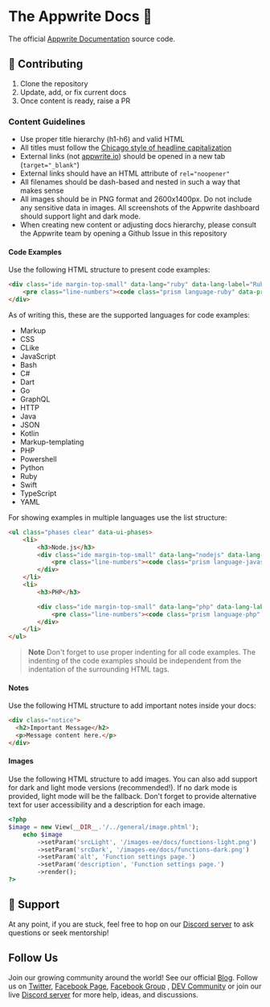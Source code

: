 # The Appwrite Docs 📝

The official [Appwrite Documentation](https://appwrite.io/docs) source code.

## 🚀 Contributing

1. Clone the repository
2. Update, add, or fix current docs
3. Once content is ready, raise a PR

### Content Guidelines

- Use proper title hierarchy (h1-h6) and valid HTML
- All titles must follow the [Chicago style of headline capitalization](https://capitalizemytitle.com/style/Chicago/)
- External links (not [appwrite.io](https://appwrite.io)) should be opened in a new tab (`target="_blank"`)
- External links should have an HTML attribute of `rel="noopener"`
- All filenames should be dash-based and nested in such a way that makes sense
- All images should be in PNG format and 2600x1400px. Do not include any sensitive data in images. All screenshots of the Appwrite dashboard should support light and dark mode.
- When creating new content or adjusting docs hierarchy, please consult the Appwrite team by opening a Github Issue in this repository

#### Code Examples

Use the following HTML structure to present code examples:

```html
<div class="ide margin-top-small" data-lang="ruby" data-lang-label="Ruby SDK">
    <pre class="line-numbers"><code class="prism language-ruby" data-prism>#ruby code here...</code></pre>
</div>
```

As of writing this, these are the supported languages for code examples:

- Markup
- CSS
- CLike
- JavaScript
- Bash
- C#
- Dart
- Go
- GraphQL
- HTTP
- Java
- JSON
- Kotlin
- Markup-templating
- PHP
- Powershell
- Python
- Ruby
- Swift
- TypeScript
- YAML

For showing examples in multiple languages use the list structure:

```html
<ul class="phases clear" data-ui-phases>
    <li>
        <h3>Node.js</h3>
        <div class="ide margin-top-small" data-lang="nodejs" data-lang-label="Node.js SDK">
            <pre class="line-numbers"><code class="prism language-javascript" data-prism>// node code here...</code></pre>
        </div>
    </li>
    <li>
        <h3>PHP</h3>

        <div class="ide margin-top-small" data-lang="php" data-lang-label="PHP SDK">
            <pre class="line-numbers"><code class="prism language-php" data-prism>//php code here..</code></pre>
        </div>
    </li>
</ul>
```

> **Note** Don't forget to use proper indenting for all code examples. The indenting of the code examples should be independent from the indentation of the surrounding HTML tags.

#### Notes

Use the following HTML structure to add important notes inside your docs:

```html
<div class="notice">
  <h2>Important Message</h2>
  <p>Message content here.</p>
</div>
```

#### Images

Use the following HTML structure to add images. You can also add support for dark and light mode versions (recommended!). If no dark mode is provided, light mode will be the fallback. Don't forget to provide alternative text for user accessibility and a description for each image.

```php
<?php
$image = new View(__DIR__.'/../general/image.phtml');
    echo $image
        ->setParam('srcLight', '/images-ee/docs/functions-light.png')
        ->setParam('srcDark', '/images-ee/docs/functions-dark.png')
        ->setParam('alt', 'Function settings page.')
        ->setParam('description', 'Function settings page.')
        ->render();
?>
```

## 🤘 Support

At any point, if you are stuck, feel free to hop on our [Discord server](https://appwrite.io/discord) to ask questions or seek mentorship!

## Follow Us

Join our growing community around the world! See our official [Blog](https://medium.com/appwrite-io). Follow us on [Twitter](https://twitter.com/appwrite), [Facebook Page](https://www.facebook.com/appwrite.io), [Facebook Group](https://www.facebook.com/groups/appwrite.developers/) , [DEV Community](https://dev.to/appwrite) or join our live [Discord server](https://discord.gg/GSeTUeA) for more help, ideas, and discussions.
